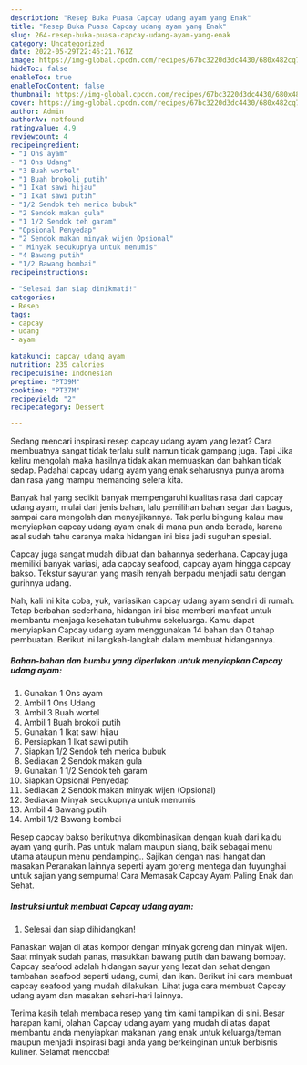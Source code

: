 ```yaml
---
description: "Resep Buka Puasa Capcay udang ayam yang Enak"
title: "Resep Buka Puasa Capcay udang ayam yang Enak"
slug: 264-resep-buka-puasa-capcay-udang-ayam-yang-enak
category: Uncategorized
date: 2022-05-29T22:46:21.761Z
image: https://img-global.cpcdn.com/recipes/67bc3220d3dc4430/680x482cq70/capcay-udang-ayam-foto-resep-utama.jpg
hideToc: false
enableToc: true
enableTocContent: false
thumbnail: https://img-global.cpcdn.com/recipes/67bc3220d3dc4430/680x482cq70/capcay-udang-ayam-foto-resep-utama.jpg
cover: https://img-global.cpcdn.com/recipes/67bc3220d3dc4430/680x482cq70/capcay-udang-ayam-foto-resep-utama.jpg
author: Admin
authorAv: notfound
ratingvalue: 4.9
reviewcount: 4
recipeingredient:
- "1 Ons ayam"
- "1 Ons Udang"
- "3 Buah wortel"
- "1 Buah brokoli putih"
- "1 Ikat sawi hijau"
- "1 Ikat sawi putih"
- "1/2 Sendok teh merica bubuk"
- "2 Sendok makan gula"
- "1 1/2 Sendok teh garam"
- "Opsional Penyedap"
- "2 Sendok makan minyak wijen Opsional"
- " Minyak secukupnya untuk menumis"
- "4 Bawang putih"
- "1/2 Bawang bombai"
recipeinstructions:

- "Selesai dan siap dinikmati!"
categories:
- Resep
tags:
- capcay
- udang
- ayam

katakunci: capcay udang ayam 
nutrition: 235 calories
recipecuisine: Indonesian
preptime: "PT39M"
cooktime: "PT37M"
recipeyield: "2"
recipecategory: Dessert

---
```



Sedang mencari inspirasi resep capcay udang ayam yang lezat? Cara membuatnya sangat tidak terlalu sulit namun tidak gampang juga. Tapi Jika keliru mengolah maka hasilnya tidak akan memuaskan dan bahkan tidak sedap. Padahal capcay udang ayam yang enak seharusnya punya aroma dan rasa yang mampu memancing selera kita.


Banyak hal yang sedikit banyak mempengaruhi kualitas rasa dari capcay udang ayam, mulai dari jenis bahan, lalu pemilihan bahan segar dan bagus, sampai cara mengolah dan menyajikannya. Tak perlu bingung kalau mau menyiapkan capcay udang ayam enak di mana pun anda berada, karena asal sudah tahu caranya maka hidangan ini bisa jadi suguhan spesial.

Capcay juga sangat mudah dibuat dan bahannya sederhana. Capcay juga memiliki banyak variasi, ada capcay seafood, capcay ayam hingga capcay bakso. Tekstur sayuran yang masih renyah berpadu menjadi satu dengan gurihnya udang.


Nah, kali ini kita coba, yuk, variasikan capcay udang ayam sendiri di rumah. Tetap berbahan sederhana, hidangan ini bisa memberi manfaat untuk membantu menjaga kesehatan tubuhmu sekeluarga. Kamu dapat menyiapkan Capcay udang ayam menggunakan 14 bahan dan 0 tahap pembuatan. Berikut ini langkah-langkah dalam membuat hidangannya.

<!--inarticleads1-->

##### Bahan-bahan dan bumbu yang diperlukan untuk menyiapkan Capcay udang ayam:

1. Gunakan 1 Ons ayam
1. Ambil 1 Ons Udang
1. Ambil 3 Buah wortel
1. Ambil 1 Buah brokoli putih
1. Gunakan 1 Ikat sawi hijau
1. Persiapkan 1 Ikat sawi putih
1. Siapkan 1/2 Sendok teh merica bubuk
1. Sediakan 2 Sendok makan gula
1. Gunakan 1 1/2 Sendok teh garam
1. Siapkan Opsional Penyedap
1. Sediakan 2 Sendok makan minyak wijen (Opsional)
1. Sediakan  Minyak secukupnya untuk menumis
1. Ambil 4 Bawang putih
1. Ambil 1/2 Bawang bombai


Resep capcay bakso berikutnya dikombinasikan dengan kuah dari kaldu ayam yang gurih. Pas untuk malam maupun siang, baik sebagai menu utama ataupun menu pendamping.. Sajikan dengan nasi hangat dan masakan Peranakan lainnya seperti ayam goreng mentega dan fuyunghai untuk sajian yang sempurna! Cara Memasak Capcay Ayam Paling Enak dan Sehat. 

<!--inarticleads2-->

##### Instruksi untuk membuat Capcay udang ayam:


1. Selesai dan siap dihidangkan!

Panaskan wajan di atas kompor dengan minyak goreng dan minyak wijen. Saat minyak sudah panas, masukkan bawang putih dan bawang bombay. Capcay seafood adalah hidangan sayur yang lezat dan sehat dengan tambahan seafood seperti udang, cumi, dan ikan. Berikut ini cara membuat capcay seafood yang mudah dilakukan. Lihat juga cara membuat Capcay udang ayam dan masakan sehari-hari lainnya. 

Terima kasih telah membaca resep yang tim kami tampilkan di sini. Besar harapan kami, olahan Capcay udang ayam yang mudah di atas dapat membantu anda menyiapkan makanan yang enak untuk keluarga/teman maupun menjadi inspirasi bagi anda yang berkeinginan untuk berbisnis kuliner. Selamat mencoba!
